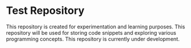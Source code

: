 # Test Repository

This repository is created for experimentation and learning purposes.
This repository will be used for storing code snippets and exploring various programming concepts.
This repository is currently under development.
